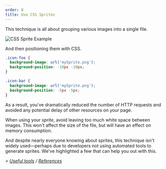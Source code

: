 ```yaml
---
order: 8
title: Use CSS Sprites
---
```


This technique is all about grouping various images into a single file.

<img id="img-sprite" src="http://browserdiet.com/en/assets/img/sprite-example.jpg" alt="CSS Sprite Example">

And then positioning them with CSS.

```css
.icon-foo {
  background-image: url('mySprite.png');
  background-position: -10px -10px;
}

.icon-bar {
  background-image: url('mySprite.png');
  background-position: -5px -5px;
}
```

As a result, you've dramatically reduced the number of HTTP requests and avoided any potential delay of other resources on your page.

When using your *sprite*, avoid leaving too much white space between images. This won't affect the size of the file, but will have an effect on memory consumption.

And despite nearly everyone knowing about sprites, this technique isn't widely used&mdash;perhaps due to developers not using automated tools to generate sprites. We've highlighted a few that can help you out with this.

*> [Useful tools](https://github.com/zenorocha/browser-diet/wiki/Tools#use-css-sprites) / [References](https://github.com/zenorocha/browser-diet/wiki/References#use-css-sprites)*

